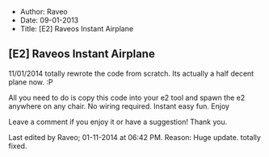 - Author: Raveo
- Date: 09-01-2013
- Title: [E2] Raveos Instant Airplane

## [E2] Raveos Instant Airplane

11/01/2014 totally rewrote the code from scratch. Its actually a half decent plane now. :P

All you need to do is copy this code into your e2 tool and spawn the e2 anywhere on any chair. No wiring required. Instant easy fun. Enjoy

Leave a comment if you enjoy it or have a suggestion! Thank you.

Last edited by Raveo; 01-11-2014 at 06:42 PM. Reason: Huge update. totally fixed.
